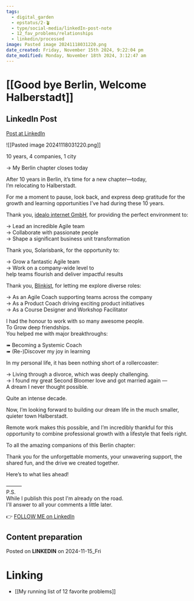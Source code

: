 ```yaml
---
tags:
  - digital_garden
  - epstatus/2-🪴
  - type/social-media/linkedIn-post-note
  - 12_fav_problems/relationships
  - linkedin/processed
image: Pasted image 20241118031220.png
date_created: Friday, November 15th 2024, 9:22:04 pm
date_modified: Monday, November 18th 2024, 3:12:47 am
---
```

# [[Good bye Berlin, Welcome Halberstadt]]
## LinkedIn Post
[Post at LinkedIn]()

![[Pasted image 20241118031220.png]]

10 years, 4 companies, 1 city  
  
→ My Berlin chapter closes today  
  
After 10 years in Berlin, it’s time for a new chapter—today,  
I’m relocating to Halberstadt.  
  
For me a moment to pause, look back, and express deep gratitude for the growth and learning opportunities I’ve had during these 10 years.  

Thank you, [idealo internet GmbH](https://www.linkedin.com/company/idealo-internet-gmbh/), for providing the perfect environment to:  
  
→ Lead an incredible Agile team  
→ Collaborate with passionate people  
→ Shape a significant business unit transformation  

Thank you, Solarisbank, for the opportunity to:  
  
→ Grow a fantastic Agile team  
→ Work on a company-wide level to  
help teams flourish and deliver impactful results  

Thank you, [Blinkist](https://www.linkedin.com/company/blinkist/), for letting me explore diverse roles:  
  
→ As an Agile Coach supporting teams across the company  
→ As a Product Coach driving exciting product initiatives  
→ As a Course Designer and Workshop Facilitator  
  
I had the honour to work with so many awesome people.  
To Grow deep friendships.  
You helped me with major breakthroughs:  
  
➠ Becoming a Systemic Coach  
➠ (Re-)Discover my joy in learning  
  
In my personal life, it has been nothing short of a rollercoaster:  
  
→ Living through a divorce, which was deeply challenging.  
→ I found my great Second Bloomer love and got married again —  
A dream I never thought possible.  
  
Quite an intense decade.  
  
Now, I’m looking forward to building our dream life in the much smaller, quieter town Halberstadt.  
  
Remote work makes this possible, and I’m incredibly thankful for this opportunity to combine professional growth with a lifestyle that feels right.  
  
To all the amazing companions of this Berlin chapter:  
  
Thank you for the unforgettable moments, your unwavering support, the shared fun, and the drive we created together.  
  
Here’s to what lies ahead!  

———  
P.S.  
While I publish this post I'm already on the road.  
I'll answer to all your comments a little later.

👉 [FOLLOW ME on LinkedIn](https://www.linkedin.com/comm/mynetwork/discovery-see-all?usecase=PEOPLE_FOLLOWS&followMember=sebastiankamilli)

## Content preparation

Posted on **LINKEDIN** on 2024-11-15_Fri
# Linking
+ [[My running list of 12 favorite problems]]